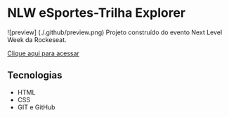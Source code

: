 # NLW eSportes-Trilha Explorer

![preview] (./.github/preview.png)
Projeto construído do evento Next Level Week da Rockeseat.

[Clique aqui para acessar](https://danieli01.github.io/NLW-esports-explorer)

## Tecnologias

- HTML
- CSS
- GIT e GitHub
